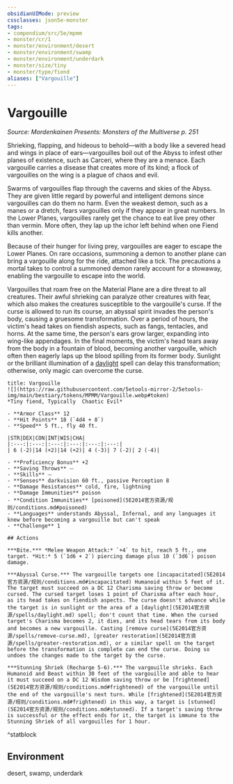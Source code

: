 ```yaml
---
obsidianUIMode: preview
cssclasses: json5e-monster
tags:
- compendium/src/5e/mpmm
- monster/cr/1
- monster/environment/desert
- monster/environment/swamp
- monster/environment/underdark
- monster/size/tiny
- monster/type/fiend
aliases: ["Vargouille"]
---
```

# Vargouille
*Source: Mordenkainen Presents: Monsters of the Multiverse p. 251*  

Shrieking, flapping, and hideous to behold—with a body like a severed head and wings in place of ears—vargouilles boil out of the Abyss to infest other planes of existence, such as Carceri, where they are a menace. Each vargouille carries a disease that creates more of its kind; a flock of vargouilles on the wing is a plague of chaos and evil.

Swarms of vargouilles flap through the caverns and skies of the Abyss. They are given little regard by powerful and intelligent demons since vargouilles can do them no harm. Even the weakest demon, such as a manes or a dretch, fears vargouilles only if they appear in great numbers. In the Lower Planes, vargouilles rarely get the chance to eat live prey other than vermin. More often, they lap up the ichor left behind when one Fiend kills another.

Because of their hunger for living prey, vargouilles are eager to escape the Lower Planes. On rare occasions, summoning a demon to another plane can bring a vargouille along for the ride, attached like a tick. The precautions a mortal takes to control a summoned demon rarely account for a stowaway, enabling the vargouille to escape into the world.

Vargouilles that roam free on the Material Plane are a dire threat to all creatures. Their awful shrieking can paralyze other creatures with fear, which also makes the creatures susceptible to the vargouille's curse. If the curse is allowed to run its course, an abyssal spirit invades the person's body, causing a gruesome transformation. Over a period of hours, the victim's head takes on fiendish aspects, such as fangs, tentacles, and horns. At the same time, the person's ears grow larger, expanding into wing-like appendages. In the final moments, the victim's head tears away from the body in a fountain of blood, becoming another vargouille, which often then eagerly laps up the blood spilling from its former body. Sunlight or the brilliant illumination of a [daylight](5E2014官方资源/spells/daylight.md) spell can delay this transformation; otherwise, only magic can overcome the curse. 

```ad-statblock
title: Vargouille
![](https://raw.githubusercontent.com/5etools-mirror-2/5etools-img/main/bestiary/tokens/MPMM/Vargouille.webp#token)
*Tiny fiend, Typically  Chaotic Evil*

- **Armor Class** 12
- **Hit Points** 18 (`4d4 + 8`)
- **Speed** 5 ft., fly 40 ft.

|STR|DEX|CON|INT|WIS|CHA|
|:---:|:---:|:---:|:---:|:---:|:---:|
| 6 (-2)|14 (+2)|14 (+2)| 4 (-3)| 7 (-2)| 2 (-4)|

- **Proficiency Bonus** +2
- **Saving Throws** ⏤
- **Skills** ⏤
- **Senses** darkvision 60 ft., passive Perception 8
- **Damage Resistances** cold, fire, lightning
- **Damage Immunities** poison
- **Condition Immunities** [poisoned](5E2014官方资源/规则/conditions.md#poisoned)
- **Languages** understands Abyssal, Infernal, and any languages it knew before becoming a vargouille but can't speak
- **Challenge** 1

## Actions

***Bite.*** *Melee Weapon Attack:* `+4` to hit, reach 5 ft., one target. *Hit:* 5 (`1d6 + 2`) piercing damage plus 10 (`3d6`) poison damage.

***Abyssal Curse.*** The vargouille targets one [incapacitated](5E2014官方资源/规则/conditions.md#incapacitated) Humanoid within 5 feet of it. The target must succeed on a DC 12 Charisma saving throw or become cursed. The cursed target loses 1 point of Charisma after each hour, as its head takes on fiendish aspects. The curse doesn't advance while the target is in sunlight or the area of a [daylight](5E2014官方资源/spells/daylight.md) spell; don't count that time. When the cursed target's Charisma becomes 2, it dies, and its head tears from its body and becomes a new vargouille. Casting [remove curse](5E2014官方资源/spells/remove-curse.md), [greater restoration](5E2014官方资源/spells/greater-restoration.md), or a similar spell on the target before the transformation is complete can end the curse. Doing so undoes the changes made to the target by the curse.

***Stunning Shriek (Recharge 5-6).*** The vargouille shrieks. Each Humanoid and Beast within 30 feet of the vargouille and able to hear it must succeed on a DC 12 Wisdom saving throw or be [frightened](5E2014官方资源/规则/conditions.md#frightened) of the vargouille until the end of the vargouille's next turn. While [frightened](5E2014官方资源/规则/conditions.md#frightened) in this way, a target is [stunned](5E2014官方资源/规则/conditions.md#stunned). If a target's saving throw is successful or the effect ends for it, the target is immune to the Stunning Shriek of all vargouilles for 1 hour.
```
^statblock

## Environment

desert, swamp, underdark
